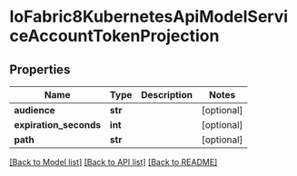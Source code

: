 # IoFabric8KubernetesApiModelServiceAccountTokenProjection

## Properties
Name | Type | Description | Notes
------------ | ------------- | ------------- | -------------
**audience** | **str** |  | [optional] 
**expiration_seconds** | **int** |  | [optional] 
**path** | **str** |  | [optional] 

[[Back to Model list]](../README.md#documentation-for-models) [[Back to API list]](../README.md#documentation-for-api-endpoints) [[Back to README]](../README.md)

